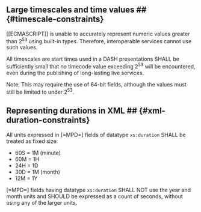 ## Large timescales and time values ## {#timescale-constraints}

[[ECMASCRIPT]] is unable to accurately represent numeric values greater than 2<sup>53</sup> using built-in types. Therefore, interoperable services cannot use such values.

All timescales are start times used in a DASH presentations SHALL be sufficiently small that no timecode value exceeding 2<sup>53</sup> will be encountered, even during the publishing of long-lasting live services.

Note: This may require the use of 64-bit fields, although the values must still be limited to under 2<sup>53</sup>.

## Representing durations in XML ## {#xml-duration-constraints}

All units expressed in [=MPD=] fields of datatype `xs:duration` SHALL be treated as fixed size:

* 60S = 1M (minute)
* 60M = 1H
* 24H = 1D
* 30D = 1M (month)
* 12M = 1Y

[=MPD=] fields having datatype `xs:duration` SHALL NOT use the year and month units and SHOULD be expressed as a count of seconds, without using any of the larger units.